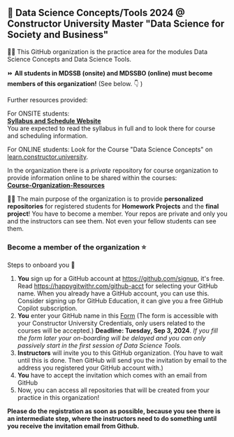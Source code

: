 ## 👋 Data Science Concepts/Tools 2024 @ Constructor University Master "Data Science for Society and Business"

🙋‍♀️
This GitHub organization is the practice area for the modules Data Science Concepts and Data Science Tools.   

⏩ **All students in MDSSB (onsite) and MDSSBO (online) must become members of this organization!** (See below. 👇 )

Further resources provided: 

For ONSITE students:  
[**Syllabus and Schedule Website**](https://cu-f24-mdssb-01-concepts-tools.github.io/Website/)  
You are expected to read the syllabus in full and to look there for course and scheduling information. 

For ONLINE students: 
Look for the Course "Data Science Concepts" on [learn.constructor.university](https://learn.constructor.university).

In the organization there is a *private* repository for course organization to provide information online to be shared within the courses:         
[**Course-Organization-Resources**](https://github.com/cu-f24-mdssb-01-concepts-tools/Course-Organization-Resources)

👩‍💻 
The main purpose of the organization is to provide **personalized repositories** for registered students for **Homework Projects** and the **final project**! You have to become a member. 
Your repos are private and only you and the instructors can see them. Not even your fellow students can see them. 


### Become a member of the organization ⭐

Steps to onboard you 👣 

1. **You** sign up for a GitHub account at https://github.com/signup, it's free. Read https://happygitwithr.com/github-acct for selecting your GitHub name. When you already have a GitHub account, you can use this. Consider signing up for GitHub Education, it can give you a free GitHub Copilot subscription. 
2. **You** enter your GitHub name in this [Form](https://forms.office.com/Pages/ResponsePage.aspx?id=PpeO9wtcuEq715iHyVqOvWY2_0g0xmdMnWy3R6Eqe89UN1NSSFNGQ0tWOFpYWVNFOEo4VzdVWTJaSi4u) (The form is accessible with your Constructor University Credentials, only users related to the courses will be accepted.)
**Deadline: Tuesday, Sep 3, 2024**. *If you fill the form later your on-boarding will be delayed and you can only passively start in the first session of Data Science Tools.*
3. **Instructors** will invite you to this GitHub organization. (You have to wait until this is done. Then GitHub will send you the invitation by email to the address you registered your GitHub account with.)
4. **You** have to accept the invitation which comes with an email from GitHub
5. Now, you can access all repositories that will be created from your practice in this organization!

**Please do the registration as soon as possible, because you see there is an intermediate step, where the instructors need to do something until you receive the invitation email from Github.**







